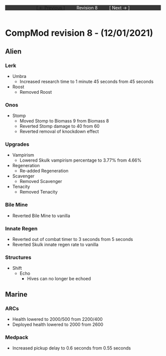 <div style="width:100%;background-color:#373737;color:#FFFFFF;text-align:center">
<div style="display:inline-block;float:left;padding-left:20%">
<a href="revision7">
[ <- Previous ]
</a>
</div>
<div style="display:inline-block;">
Revision 8
</div>
<div style="display:inline-block;float:right;padding-right:20%">
[ Next -> ]
</div>
</div>

<br />

# CompMod revision 8 - (12/01/2021)
## Alien

### Lerk
* Umbra
  * Increased research time to 1 minute 45 seconds from 45 seconds
* Roost
  * Removed Roost

### Onos
* Stomp
  * Moved Stomp to Biomass 9 from Biomass 8
  * Reverted Stomp damage to 40 from 60
  * Reverted removal of knockdown effect

### Upgrades
* Vampirism
  * Lowered Skulk vampirism percentage to 3.77% from 4.66%
* Regeneration
  * Re-added Regeneration
* Scavenger
  * Removed Scavenger
* Tenacity
  * Removed Tenacity

### Bile Mine
* Reverted Bile Mine to vanilla

### Innate Regen
* Reverted out of combat timer to 3 seconds from 5 seconds
* Reverted Skulk innate regen rate to vanilla 

### Structures
* Shift
  * Echo
    * Hives can no longer be echoed

## Marine

### ARCs
* Health lowered to 2000/500 from 2200/400
* Deployed health lowered to 2000 from 2600

### Medpack
* Increased pickup delay to 0.6 seconds from 0.55 seconds

<br/>

